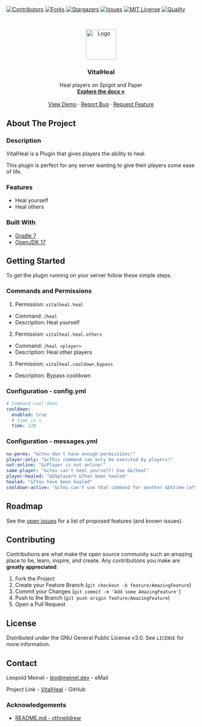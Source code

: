 <!-- PROJECT SHIELDS -->

[![Contributors][contributors-shield]][contributors-url]
[![Forks][forks-shield]][forks-url]
[![Stargazers][stars-shield]][stars-url]
[![Issues][issues-shield]][issues-url]
[![MIT License][license-shield]][license-url]
[![Quality][quality-shield]][quality-url]

<!-- PROJECT LOGO -->
<!--suppress ALL -->
<br />
<p align="center">
  <a href="https://github.com/LeoMeinel/vitalheal">
    <img src="images/logo.png" alt="Logo" width="80" height="80">
  </a>

<h3 align="center">VitalHeal</h3>

  <p align="center">
    Heal players on Spigot and Paper
    <br />
    <a href="https://github.com/LeoMeinel/vitalheal"><strong>Explore the docs »</strong></a>
    <br />
    <br />
    <a href="https://github.com/LeoMeinel/vitalheal">View Demo</a>
    ·
    <a href="https://github.com/LeoMeinel/vitalheal/issues">Report Bug</a>
    ·
    <a href="https://github.com/LeoMeinel/vitalheal/issues">Request Feature</a>
  </p>

<!-- ABOUT THE PROJECT -->

## About The Project

### Description

VitalHeal is a Plugin that gives players the ability to heal.

This plugin is perfect for any server wanting to give their players some ease of life.

### Features

- Heal yourself
- Heal others

### Built With

- [Gradle 7](https://docs.gradle.org/7.5.1/release-notes.html)
- [OpenJDK 17](https://openjdk.java.net/projects/jdk/17/)

<!-- GETTING STARTED -->

## Getting Started

To get the plugin running on your server follow these simple steps.

### Commands and Permissions

1. Permission: `vitalheal.heal`

- Command: `/heal`
- Description: Heal yourself

2. Permission: `vitalheal.heal.others`

- Command: `/heal <player>`
- Description: Heal other players

3. Permission: `vitalheal.cooldown.bypass`

- Description: Bypass cooldown

### Configuration - config.yml

```yaml
# Command cool-down
cooldown:
  enabled: true
  # time in s
  time: 120
```

### Configuration - messages.yml

```yaml
no-perms: "&cYou don't have enough permissions!"
player-only: "&cThis command can only be executed by players!"
not-online: "&cPlayer is not online!"
same-player: "&cYou can't heal yourself! Use &b/heal"
player-healed: "&b%player% &fhas been healed"
healed: "&fYou have been healed"
cooldown-active: "&cYou can't use that command for another &b%time-left% &cseconds!"
```

<!-- ROADMAP -->

## Roadmap

See the [open issues](https://github.com/LeoMeinel/vitalheal/issues) for a list of proposed features (and known
issues).

<!-- CONTRIBUTING -->

## Contributing

Contributions are what make the open source community such an amazing place to be, learn, inspire, and create. Any
contributions you make are **greatly appreciated**.

1. Fork the Project
2. Create your Feature Branch (`git checkout -b feature/AmazingFeature`)
3. Commit your Changes (`git commit -m 'Add some AmazingFeature'`)
4. Push to the Branch (`git push origin feature/AmazingFeature`)
5. Open a Pull Request

<!-- LICENSE -->

## License

Distributed under the GNU General Public License v3.0. See `LICENSE` for more information.

<!-- CONTACT -->

## Contact

Leopold Meinel - [leo@meinel.dev](mailto:leo@meinel.dev) - eMail

Project Link - [VitalHeal](https://github.com/LeoMeinel/vitalheal) - GitHub

<!-- ACKNOWLEDGEMENTS -->

### Acknowledgements

- [README.md - othneildrew](https://github.com/othneildrew/Best-README-Template)

<!-- MARKDOWN LINKS & IMAGES -->

[contributors-shield]: https://img.shields.io/github/contributors-anon/LeoMeinel/vitalheal?style=for-the-badge
[contributors-url]: https://github.com/LeoMeinel/vitalheal/graphs/contributors
[forks-shield]: https://img.shields.io/github/forks/LeoMeinel/vitalheal?label=Forks&style=for-the-badge
[forks-url]: https://github.com/LeoMeinel/vitalheal/network/members
[stars-shield]: https://img.shields.io/github/stars/LeoMeinel/vitalheal?style=for-the-badge
[stars-url]: https://github.com/LeoMeinel/vitalheal/stargazers
[issues-shield]: https://img.shields.io/github/issues/LeoMeinel/vitalheal?style=for-the-badge
[issues-url]: https://github.com/LeoMeinel/vitalheal/issues
[license-shield]: https://img.shields.io/github/license/LeoMeinel/vitalheal?style=for-the-badge
[license-url]: https://github.com/LeoMeinel/vitalheal/blob/main/LICENSE
[quality-shield]: https://img.shields.io/codefactor/grade/github/LeoMeinel/vitalheal?style=for-the-badge
[quality-url]: https://www.codefactor.io/repository/github/LeoMeinel/vitalheal
